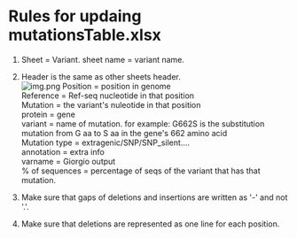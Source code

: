 # Rules for updaing mutationsTable.xlsx


1. Sheet = Variant. sheet name = variant name.

2. Header is the same as other sheets header. \
![img.png](img.png)
   Position = position in genome \
   Reference = Ref-seq nucleotide in that position \
   Mutation = the variant's nuleotide in that position \
   protein = gene \
   variant = name of mutation. for example: G662S is the substitution mutation from G aa to S aa in the gene's 662 amino acid \
   Mutation type = extragenic/SNP/SNP_silent.... \
   annotation = extra info \
   varname = Giorgio output \
   % of sequences = percentage of seqs of the variant that has that mutation.
    
3. Make sure that gaps of deletions and insertions are written as '-' and not '.'. 
4. Make sure that deletions are represented as one line for each position.
